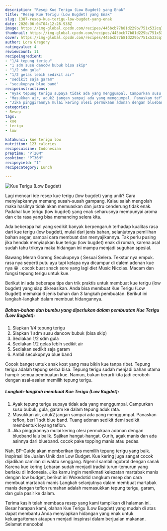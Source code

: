 ```yaml
---
description: "Resep Kue Terigu (Low Bugdet) yang Enak"
title: "Resep Kue Terigu (Low Bugdet) yang Enak"
slug: 1387-resep-kue-terigu-low-bugdet-yang-enak
date: 2020-06-04T04:12:28.938Z
image: https://img-global.cpcdn.com/recipes/445bcb77b81d229b/751x532cq70/kue-terigu-low-bugdet-foto-resep-utama.jpg
thumbnail: https://img-global.cpcdn.com/recipes/445bcb77b81d229b/751x532cq70/kue-terigu-low-bugdet-foto-resep-utama.jpg
cover: https://img-global.cpcdn.com/recipes/445bcb77b81d229b/751x532cq70/kue-terigu-low-bugdet-foto-resep-utama.jpg
author: Lora Gregory
ratingvalue: 4
reviewcount: 11
recipeingredient:
- "1/4 tepung terigu"
- "1 sdm susu dancow bubuk bisa skip"
- "1/2 sdm gula"
- "1/2 gelas lebih sedikit air"
- "sedikit saja garam"
- "secukupnya blue band"
recipeinstructions:
- "Ayak tepung terigu supaya tidak ada yang menggumpal. Campurkan susu bubuk, gula, garam ke dalam tepung aduk rata."
- "Masukkan air, aduk2 jangan sampai ada yang menggumpal. Panaskan teflon, beri 1 sdt blue band. Tuang adonan sedikit demi sedikit membentuk loyang teflon."
- "Jika pinggirannya mulai kering olesi permukaan adonan dengan blueband lalu balik. Sajikan hangat-hangat. Gurih, agak manis dan ada asinnya dari blueband. cocok pake topping manis atau pedas."
categories:
- Resep
tags:
- kue
- terigu
- low

katakunci: kue terigu low 
nutrition: 123 calories
recipecuisine: Indonesian
preptime: "PT20M"
cooktime: "PT36M"
recipeyield: "1"
recipecategory: Lunch

---
```



![Kue Terigu (Low Bugdet)](https://img-global.cpcdn.com/recipes/445bcb77b81d229b/751x532cq70/kue-terigu-low-bugdet-foto-resep-utama.jpg)

Lagi mencari ide resep kue terigu (low bugdet) yang unik? Cara menyiapkannya memang susah-susah gampang. Kalau salah mengolah maka hasilnya tidak akan memuaskan dan justru cenderung tidak enak. Padahal kue terigu (low bugdet) yang enak seharusnya mempunyai aroma dan cita rasa yang bisa memancing selera kita.

Ada beberapa hal yang sedikit banyak berpengaruh terhadap kualitas rasa dari kue terigu (low bugdet), mulai dari jenis bahan, selanjutnya pemilihan bahan segar, sampai cara membuat dan menyajikannya. Tak perlu pusing jika hendak menyiapkan kue terigu (low bugdet) enak di rumah, karena asal sudah tahu triknya maka hidangan ini mampu menjadi suguhan spesial.

Bawang Merah Goreng Secukupnya ( Sesuai Selera. Tekstur nya empuk. rasa nya seperti putu ayu tapi kelapa nya dicampur di dalem adonan kue nya 😀 . cocok buat snack sore yang lagi diet Music Nicolas. Macam dan fungsi tepung terigu untuk kue.


Berikut ini ada beberapa tips dan trik praktis untuk membuat kue terigu (low bugdet) yang siap dikreasikan. Anda bisa membuat Kue Terigu (Low Bugdet) memakai 6 jenis bahan dan 3 langkah pembuatan. Berikut ini langkah-langkah dalam membuat hidangannya.

<!--inarticleads1-->

##### Bahan-bahan dan bumbu yang diperlukan dalam pembuatan Kue Terigu (Low Bugdet):

1. Siapkan 1/4 tepung terigu
1. Siapkan 1 sdm susu dancow bubuk (bisa skip)
1. Sediakan 1/2 sdm gula
1. Sediakan 1/2 gelas lebih sedikit air
1. Sediakan sedikit saja garam
1. Ambil secukupnya blue band


Cocok banget untuk anak kost yang mau bikin kue tanpa ribet. Tepung terigu adalah tepung serba bisa. Tepung terigu sudah menjadi bahan utama hampir semua pembuatan kue. Namun, bukan berarti kita jadi ceroboh dengan asal-asalan memilih tepung terigu. 

<!--inarticleads2-->

##### Langkah-langkah membuat Kue Terigu (Low Bugdet):

1. Ayak tepung terigu supaya tidak ada yang menggumpal. Campurkan susu bubuk, gula, garam ke dalam tepung aduk rata.
1. Masukkan air, aduk2 jangan sampai ada yang menggumpal. Panaskan teflon, beri 1 sdt blue band. Tuang adonan sedikit demi sedikit membentuk loyang teflon.
1. Jika pinggirannya mulai kering olesi permukaan adonan dengan blueband lalu balik. Sajikan hangat-hangat. Gurih, agak manis dan ada asinnya dari blueband. cocok pake topping manis atau pedas.


Nah, BP-Guide akan memberikan tips memilih tepung terigu yang baik. Inspirasi Ide Jualan Unik dan Low Budget. Kue kering juga sangat cocok dijadikan camilan di waktu senggang. Ngemil sambil ngobrol dengan sanak Karena kue kering Lebaran sudah menjadi tradisi turun-temurun yang berlaku di Indonesia. Jika kamu ingin menikmati kelezatan martabak manis dengan low budget, berikut ini Wokedotid rangkum resep dan cara membuat martabak manis Langkah selanjutnya dalam membuat martabak manis dengan teflon rumahan adalah memasukkan tepung terigu, garam, dan gula pasir ke dalam. 

Terima kasih telah membaca resep yang kami tampilkan di halaman ini. Besar harapan kami, olahan Kue Terigu (Low Bugdet) yang mudah di atas dapat membantu Anda menyiapkan hidangan yang enak untuk keluarga/teman ataupun menjadi inspirasi dalam berjualan makanan. Selamat mencoba!
